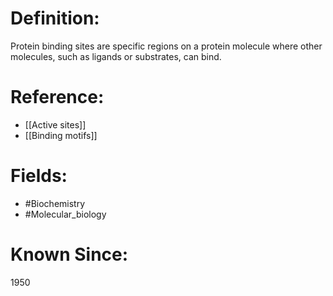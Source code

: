 

# Definition:
Protein binding sites are specific regions on a protein molecule where other molecules, such as ligands or substrates, can bind.

# Reference:
- [[Active sites]]
- [[Binding motifs]]

# Fields: 
- #Biochemistry
- #Molecular_biology

# Known Since:
1950

